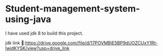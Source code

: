 # Student-management-system-using-java

I have used jdk 8 to build this project.

jdk link 🔗:https://drive.google.com/file/d/17POVMBjE5BP9dUOZCUxY1Rt-lwidKYSK/view?usp=drive_link
